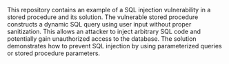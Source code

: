 This repository contains an example of a SQL injection vulnerability in a stored procedure and its solution. The vulnerable stored procedure constructs a dynamic SQL query using user input without proper sanitization. This allows an attacker to inject arbitrary SQL code and potentially gain unauthorized access to the database. The solution demonstrates how to prevent SQL injection by using parameterized queries or stored procedure parameters.